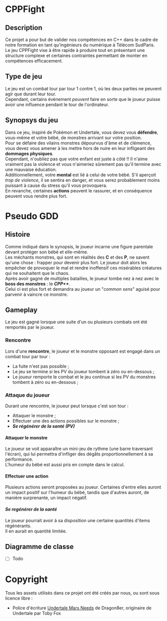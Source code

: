 # CPPFight

## Description
Ce projet a pour but de valider nos compétences en C++ dans le cadre de notre formation en tant qu'ingénieurs du numérique à Télécom SudParis.  
Le jeu CPPFight vise à être rapide à produire tout en présentant une structure complexe et certaines contraintes permettant de monter en compétences efficacement.

## Type de jeu
Le jeu est un combat tour par tour 1 contre 1, où les deux parties ne peuvent agir que durant leur tour.  
Cependant, certains évènement *peuvent* faire en sorte que le joueur puisse avoir une influence pendant le tour de l'ordinateur.

## Synopsys du jeu
Dans ce jeu, inspiré de Pokémon et Undertale, vous devez vous **défendre**, vous-même et votre bébé, de monstres arrivant sur votre position.  
Pour se défaire des vilains monstres dépourvus d'âme et de clémence, vous devez vous amener à les mettre hors de nuire en leur infligeant des **dommages physiques**.  
Cependant, n'oubliez pas que votre enfant est juste à côté !! Il n'aime vraiment pas la violence et vous n'aimeriez sûrement pas qu'il termine avec une mauvaise éducation.  
Additionnellement, votre **mental** est lié à celui de votre bébé. S'il aperçoit *trop de violence*, il se sentira en danger, et vous serez probablement moins puissant à cause du stress qu'il vous provoquera.  
En revanche, certaines **actions** peuvent le rassurer, et en conséquence peuvent vous rendre plus fort.

# Pseudo GDD
## Histoire
Comme indiqué dans le synopsis, le joueur incarne une figure parentale devant protéger son bébé et elle-même.  
Les méchants monstres, qui sont en réalités des **C** et des **P**, ne savent qu'une chose : frapper pour devenir plus fort. Le joueur doit alors les empêcher de provoquer le mal et rendre inoffensif ces misérables créatures qui ne souhaitent que le chaos.  
Après avoir gagné de multiples batailles, le joueur tombe nez à nez avec le **boss des monstres** : le ***CPP++***.  
Celui ci est plus fort et demandra au joueur un "*common sens*" aguisé pour parvenir à vaincre ce monstre.

## Gameplay
Le jeu est gagné lorsque une suite d'un ou plusieurs combats ont été remportés par le joueur.

### Rencontre
Lors d'une **rencontre**, le joueur et le monstre opposant est engagé dans un combat tour par tour :
- La fuite n'est pas possible ;
- Le jeu se termine si les PV du joueur tombent à zéro ou en-dessous ;
- Le joueur remporte le combat et le jeu continue si les PV du monstres tombent à zéro ou en-dessous ;

### Attaque du joueur
Durant une rencontre, le joueur peut lorsque c'est son tour :
- Attaquer le monstre ;
- Effectuer une des actions possibles sur le monstre ;
- ***Se régénérer de la santé (PV)***

#### Attaquer le monstre
Le joueur se voit apparaître un mini-jeu de rythme (une barre traversant l'écran), qui lui permettra d'infliger des dégâts proportionnellement à sa performance.  
L'humeur du bébé est aussi pris en compte dans le calcul.

#### Effectuer une action
Plusieurs actions seront proposées au joueur. Certaines d'entre elles auront un impact positif sur l'humeur du bébé, tandis que d'autres auront, de manière surprenante, un impact négatif.

#### ***Se regénérer de la santé***
Le joueur pourrait avoir à sa disposition une certaine quantités d'items régénérants.  
Il en aurait en quantité limitée.


## Diagramme de classe
- [ ] Todo


# Copyright

Tous les assets utilisés dans ce projet ont été créés par nous, ou sont sous licence libre :
- Police d'écriture [Undertale Mars Needs](https://fontstruct.com/fontstructions/show/1798142) de Dragon8er, originaire de Undertale par Toby Fox
